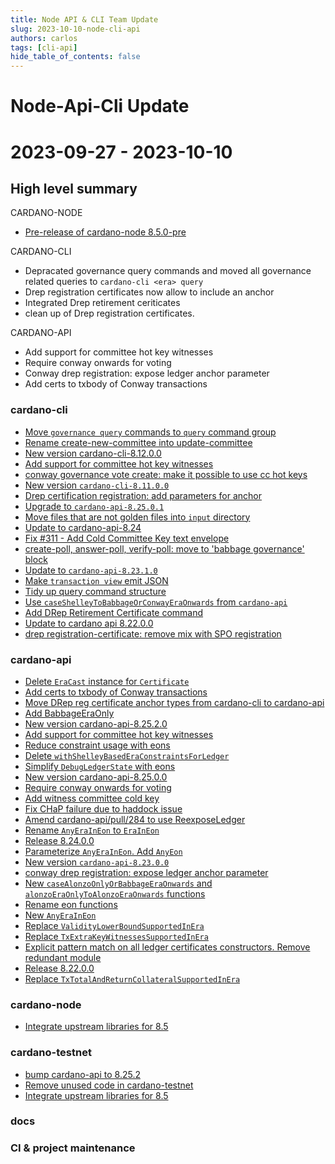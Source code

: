 ```yaml
---
title: Node API & CLI Team Update
slug: 2023-10-10-node-cli-api
authors: carlos
tags: [cli-api]
hide_table_of_contents: false
---
```


# Node-Api-Cli Update
# 2023-09-27 - 2023-10-10

## High level summary

CARDANO-NODE
- [Pre-release of cardano-node 8.5.0-pre](https://github.com/input-output-hk/cardano-node/releases/tag/8.5.0-pre)

CARDANO-CLI
- Depracated governance query commands and moved all governance related queries to `cardano-cli <era> query`
- Drep registration certificates now allow to include an anchor
- Integrated Drep retirement ceriticates
- clean up of Drep registration certificates.

CARDANO-API
- Add support for committee hot key witnesses
- Require conway onwards for voting
- Conway drep registration: expose ledger anchor parameter
- Add certs to txbody of Conway transactions

### cardano-cli

- [Move `governance query` commands to `query` command group](https://github.com/input-output-hk/cardano-cli/pull/347)
- [Rename create-new-committee into update-committee](https://github.com/input-output-hk/cardano-cli/pull/344)
- [New version cardano-cli-8.12.0.0](https://github.com/input-output-hk/cardano-cli/pull/341)
- [Add support for committee hot key witnesses](https://github.com/input-output-hk/cardano-cli/pull/338)
- [conway governance vote create: make it possible to use cc hot keys](https://github.com/input-output-hk/cardano-cli/pull/337)
- [New version `cardano-cli-8.11.0.0`](https://github.com/input-output-hk/cardano-cli/pull/331)
- [Drep certification registration: add parameters for anchor](https://github.com/input-output-hk/cardano-cli/pull/330)
- [Upgrade to `cardano-api-8.25.0.1`](https://github.com/input-output-hk/cardano-cli/pull/329)
- [Move files that are not golden files into `input` directory](https://github.com/input-output-hk/cardano-cli/pull/327)
- [Update to cardano-api-8.24](https://github.com/input-output-hk/cardano-cli/pull/324)
- [Fix #311 - Add Cold Committee Key text envelope](https://github.com/input-output-hk/cardano-cli/pull/323)
- [create-poll, answer-poll, verify-poll: move to 'babbage governance' block](https://github.com/input-output-hk/cardano-cli/pull/322)
- [Update to `cardano-api-8.23.1.0`](https://github.com/input-output-hk/cardano-cli/pull/320)
- [Make `transaction view` emit JSON](https://github.com/input-output-hk/cardano-cli/pull/319)
- [Tidy up query command structure](https://github.com/input-output-hk/cardano-cli/pull/318)
- [Use `caseShelleyToBabbageOrConwayEraOnwards` from `cardano-api`](https://github.com/input-output-hk/cardano-cli/pull/317)
- [Add DRep Retirement Certificate command](https://github.com/input-output-hk/cardano-cli/pull/316)
- [Update to cardano api 8.22.0.0](https://github.com/input-output-hk/cardano-cli/pull/310)
- [drep registration-certificate: remove mix with SPO registration](https://github.com/input-output-hk/cardano-cli/pull/309)

### cardano-api

- [Delete `EraCast` instance for `Certificate`](https://github.com/input-output-hk/cardano-api/pull/307)
- [Add certs to txbody of Conway transactions](https://github.com/input-output-hk/cardano-api/pull/306)
- [Move DRep reg certificate anchor types from cardano-cli to cardano-api](https://github.com/input-output-hk/cardano-api/pull/305)
- [Add BabbageEraOnly](https://github.com/input-output-hk/cardano-api/pull/304)
- [New version cardano-api-8.25.2.0](https://github.com/input-output-hk/cardano-api/pull/303)
- [Add support for committee hot key witnesses](https://github.com/input-output-hk/cardano-api/pull/300)
- [Reduce constraint usage with eons](https://github.com/input-output-hk/cardano-api/pull/299)
- [Delete `withShelleyBasedEraConstraintsForLedger`](https://github.com/input-output-hk/cardano-api/pull/297)
- [Simplify `DebugLedgerState` with eons](https://github.com/input-output-hk/cardano-api/pull/296)
- [New version cardano-api-8.25.0.0](https://github.com/input-output-hk/cardano-api/pull/294)
- [Require conway onwards for voting](https://github.com/input-output-hk/cardano-api/pull/293)
- [Add witness committee cold key](https://github.com/input-output-hk/cardano-api/pull/292)
- [Fix CHaP failure due to haddock issue](https://github.com/input-output-hk/cardano-api/pull/291)
- [Amend cardano-api/pull/284 to use ReexposeLedger](https://github.com/input-output-hk/cardano-api/pull/290)
- [Rename `AnyEraInEon` to `EraInEon`](https://github.com/input-output-hk/cardano-api/pull/289)
- [Release 8.24.0.0](https://github.com/input-output-hk/cardano-api/pull/288)
- [Parameterize `AnyEraInEon`.  Add `AnyEon`](https://github.com/input-output-hk/cardano-api/pull/287)
- [New version `cardano-api-8.23.0.0`](https://github.com/input-output-hk/cardano-api/pull/286)
- [conway drep registration: expose ledger anchor parameter](https://github.com/input-output-hk/cardano-api/pull/284)
- [New `caseAlonzoOnlyOrBabbageEraOnwards` and `alonzoEraOnlyToAlonzoEraOnwards` functions](https://github.com/input-output-hk/cardano-api/pull/282)
- [Rename eon functions](https://github.com/input-output-hk/cardano-api/pull/281)
- [New `AnyEraInEon`](https://github.com/input-output-hk/cardano-api/pull/280)
- [Replace `ValidityLowerBoundSupportedInEra`](https://github.com/input-output-hk/cardano-api/pull/279)
- [Replace `TxExtraKeyWitnessesSupportedInEra`](https://github.com/input-output-hk/cardano-api/pull/278)
- [Explicit pattern match on all ledger certificates constructors. Remove redundant module](https://github.com/input-output-hk/cardano-api/pull/277)
- [Release 8.22.0.0](https://github.com/input-output-hk/cardano-api/pull/276)
- [Replace `TxTotalAndReturnCollateralSupportedInEra`](https://github.com/input-output-hk/cardano-api/pull/275)

### cardano-node

- [Integrate upstream libraries for 8.5](https://github.com/input-output-hk/cardano-node/pull/5490)

### cardano-testnet

- [bump cardano-api to 8.25.2](https://github.com/input-output-hk/cardano-node/pull/5497)
- [Remove unused code in cardano-testnet](https://github.com/input-output-hk/cardano-node/pull/5491)
- [Integrate upstream libraries for 8.5](https://github.com/input-output-hk/cardano-node/pull/5490)

### docs

### CI & project maintenance
